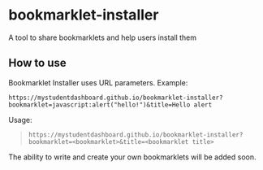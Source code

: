 # bookmarklet-installer
A tool to share bookmarklets and help users install them


## How to use

Bookmarklet Installer uses URL parameters. Example:

`https://mystudentdashboard.github.io/bookmarklet-installer?bookmarklet=javascript:alert("hello!")&title=Hello alert`

Usage:

> `https://mystudentdashboard.github.io/bookmarklet-installer?bookmarklet=<bookmarklet>&title=<bookmarklet title>`

The ability to write and create your own bookmarklets will be added soon.
